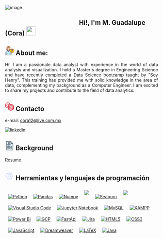 ![image](img/Banner_Git.png)

## &nbsp;&nbsp;&nbsp;&nbsp;&nbsp;&nbsp;&nbsp;&nbsp;&nbsp;&nbsp;&nbsp;&nbsp;&nbsp;&nbsp;&nbsp;&nbsp;&nbsp;&nbsp;&nbsp;&nbsp;&nbsp;&nbsp;&nbsp;&nbsp;&nbsp;&nbsp;&nbsp;&nbsp;&nbsp;&nbsp;&nbsp;&nbsp;&nbsp;&nbsp;&nbsp;&nbsp;&nbsp;&nbsp;&nbsp;&nbsp;&nbsp;&nbsp;&nbsp;&nbsp;&nbsp;&nbsp;&nbsp;&nbsp;                                                                                                      Hi!, I'm M. Guadalupe (Cora) <img src="https://media.tenor.com/images/2adfe94e69139f3e22623b61d375a7a7/tenor.gif" width= "30" height= "30">

## <img src="img/person_icon.png" width= "30" height= "30"> About me:
<p align="justify">Hi! I am a passionate data analyst with experience in the world of data analysis and visualization. I hold a Master's degree in Engineering Science and have recently completed a Data Science bootcamp taught by "Soy Henry". This training has provided me with solid knowledge in the area of data, complementing my background as a Computer Engineer. I am excited to share my projects and contribute to the field of data analytics.
</p>


## <img src="img/contact_icon.png" width= "30" height= "30"> Contacto 
e-mail: cora12@live.com.mx

<a href="https://www.linkedin.com/in/mar%C3%ADa-guadalupe-mart%C3%ADnez-1a489173/" target="_blank"><img src="https://logowik.com/content/uploads/images/linkedin-new4645.jpg" alt="linkedin" height="100" /></a>

## <img src="img/cv_icon.png" width= "30" height= "30"> Background
[Resume](docs/CV.pdf)

<!--
**Cora1218/Cora1218** is a ✨ _special_ ✨ repository because its `README.md` (this file) appears on your GitHub profile.

Here are some ideas to get you started:

- 🔭 I’m currently working on ...
- 🌱 I’m currently learning ...
- 👯 I’m looking to collaborate on ...
- 🤔 I’m looking for help with ...
- 💬 Ask me about ...
- 📫 How to reach me: ...
- 😄 Pronouns: ...
- ⚡ Fun fact: ...
--> 
## <img src="img/tool_icon.png" width= "30" height= "30"> Herramientas y lenguajes de programación 
<table><tr>
<a href="https://www.python.org/" target="_blank"><img style="margin: 10px" src="https://profilinator.rishav.dev/skills-assets/python-original.svg" alt="Python" height="50" /></a>
<a href="https://pandas.pydata.org/" target="_blank"><img style="margin: 10px" src="https://github.githubassets.com/images/modules/logos_page/GitHub-Mark.png" alt="Pandas" height="50" /></a>
<a href="https://numpy.org/" target="_blank"><img style="margin: 10px" src="https://ih1.redbubble.net/image.4735347867.0819/ur,pin_large_front,square,600x600.jpg" alt="Numpy" height="50" /></a>
<a href="https://matplotlib.org/" target="_blank"><img style="margin: 10px" src="https://scipy-lectures.org/_images/sphx_glr_plot_polar_thumb.png" height="50" /></a>
<a href="https://seaborn.pydata.org/" target="_blank"><img style="margin: 10px" src="https://encrypted-tbn0.gstatic.com/images?q=tbn:ANd9GcRcUuApeQW9pPhF_rb862UWhTp9U5W_8VRRPbQ2zQFmwBDJAllbw5WPDPD9_VP7qPKS4tU&usqp=CAU" alt="Seaborn" height="50" /></a>
<a href="https://scikit-learn.org/stable/" target="_blank"><img style="margin: 10px" src="https://upload.wikimedia.org/wikipedia/commons/thumb/0/05/Scikit_learn_logo_small.svg/640px-Scikit_learn_logo_small.svg.png" height="50" /></a>
<a href="https://code.visualstudio.com/" target="_blank"><img style="margin: 10px" src="https://logowik.com/content/uploads/images/visual-studio-code7642.jpg" alt="Visual Studio Code" height="50" /></a> 
<a href="https://jupyter.org/" target="_blank"><img style="margin: 10px" src="https://jupyter.org/assets/share.png" alt="Jupyter Notebook" height="50" /></a> 
<a href="https://www.mysql.com/" target="_blank"><img style="margin: 10px" src="https://profilinator.rishav.dev/skills-assets/mysql-original-wordmark.svg" alt="MySQL" height="50" /></a>  
<a href="https://www.apachefriends.org/" target="_blank"><img style="margin: 10px" src="https://profilinator.rishav.dev/skills-assets/xampp.png" alt="XAMPP" height="50" /></a>  
<a href="https://app.powerbi.com/" target="_blank"><img style="margin: 10px" src="https://logos-world.net/wp-content/uploads/2022/02/Microsoft-Power-BI-Symbol.png" alt="Power Bi" height="50" /></a> 
<a href="https://cloud.google.com/" target="_blank"><img style="margin: 10px" src="https://profilinator.rishav.dev/skills-assets/google_cloud-icon.svg" alt="GCP" height="50" /></a>  
<a href="https://fastapi.tiangolo.com/" target="_blank"><img style="margin: 10px" src="https://www.softformance.com/wp-content/uploads/2022/07/1.3-FastAPI-Logo.jpg" alt="FastApi" height="50" /></a>
<a href="https://www.atlassian.com/es/software/jira" target="_blank"><img style="margin: 10px" src="https://cdn-icons-png.flaticon.com/512/5968/5968875.png" alt="Jira" height="50" /></a>  
<a href="https://en.wikipedia.org/wiki/HTML5" target="_blank"><img style="margin: 10px" src="https://profilinator.rishav.dev/skills-assets/html5-original-wordmark.svg" alt="HTML5" height="50" /></a> 
<a href="https://www.w3schools.com/css/" target="_blank"><img style="margin: 10px" src="https://profilinator.rishav.dev/skills-assets/css3-original-wordmark.svg" alt="CSS3" height="50" /></a>  
<a href="https://www.javascript.com/" target="_blank"><img style="margin: 10px" src="https://profilinator.rishav.dev/skills-assets/javascript-original.svg" alt="JavaScript" height="50" /></a>  
<a href="https://www.adobe.com/in/products/dreamweaver.html" target="_blank"><img style="margin: 10px" src="https://profilinator.rishav.dev/skills-assets/adobedreamweaver.png" alt="Dreamweaver " height="50" /></a>  
<a href="https://www.latex-project.org/" target="_blank"><img style="margin: 10px" src="https://www.svgrepo.com/show/376333/latex.svg" alt="LaTeX" height="50" /></a>  
<a href="https://www.java.com/" target="_blank"><img style="margin: 10px" src="https://profilinator.rishav.dev/skills-assets/java-original-wordmark.svg" alt="Java" height="50" /></a>  
</tr></table> 
    
